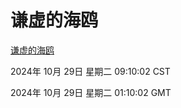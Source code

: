 # 谦虚的海鸥
[谦虚的海鸥](http://219.139.197.74:56308/qxdho/course/base/hotlink/index.php)

2024年 10月 29日 星期二 09:10:02 CST

2024年 10月 29日 星期二 01:10:02 GMT

